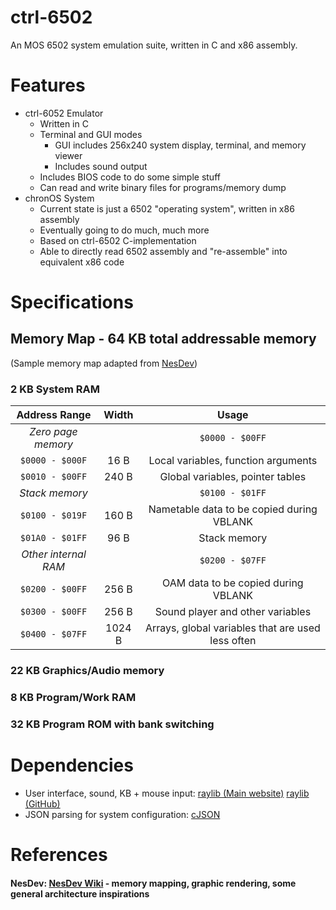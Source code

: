 # ctrl-6502
An MOS 6502 system emulation suite, written in C and x86 assembly.

# Features
- ctrl-6052 Emulator
  - Written in C
  - Terminal and GUI modes
    - GUI includes 256x240 system display, terminal, and memory viewer
    - Includes sound output
  - Includes BIOS code to do some simple stuff
  - Can read and write binary files for programs/memory dump
- chronOS System
  - Current state is just a 6502 "operating system", written in x86 assembly
  - Eventually going to do much, much more
  - Based on ctrl-6502 C-implementation
  - Able to directly read 6502 assembly and "re-assemble" into equivalent x86 code

# Specifications
## Memory Map - 64 KB total addressable memory
\(Sample memory map adapted from [NesDev](https://www.nesdev.org/wiki/Sample_RAM_map)\)

### 2 KB System RAM
| Address Range | Width | Usage |
| :---: | :---: | :---: |
| *Zero page memory* | | `$0000 - $00FF` |
|`$0000 - $000F`| 16 B | Local variables, function arguments |
|`$0010 - $00FF`| 240 B | Global variables, pointer tables |
| *Stack memory* | | `$0100 - $01FF` |
|`$0100 - $019F`| 160 B | Nametable data to be copied during VBLANK |
|`$01A0 - $01FF`| 96 B | Stack memory |
| *Other internal RAM* | | `$0200 - $07FF` |
|`$0200 - $00FF`| 256 B | OAM data to be copied during VBLANK |
|`$0300 - $00FF`| 256 B | Sound player and other variables |
|`$0400 - $07FF`| 1024 B | Arrays, global variables that are used less often

### 22 KB Graphics/Audio memory

### 8 KB Program/Work RAM

### 32 KB Program ROM with bank switching

# Dependencies
- User interface, sound, KB + mouse input: [raylib (Main website)](https://www.raylib.com/) [raylib (GitHub)](https://github.com/raysan5/raylib)
- JSON parsing for system configuration: [cJSON](https://github.com/DaveGamble/cJSON)

# References
#### NesDev: [NesDev Wiki](https://www.nesdev.org/wiki/Nesdev_Wiki) - memory mapping, graphic rendering, some general architecture inspirations
